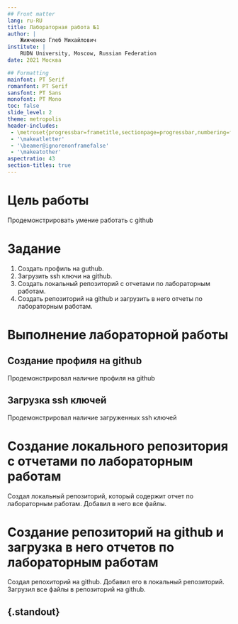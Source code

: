 ```yaml
---
## Front matter
lang: ru-RU
title: Лабораторная работа №1
author: |
	Жижченко Глеб Михайлович
institute: |
	RUDN University, Moscow, Russian Federation
date: 2021 Москва

## Formatting
mainfont: PT Serif
romanfont: PT Serif
sansfont: PT Sans
monofont: PT Mono
toc: false
slide_level: 2
theme: metropolis
header-includes: 
 - \metroset{progressbar=frametitle,sectionpage=progressbar,numbering=fraction}
 - '\makeatletter'
 - '\beamer@ignorenonframefalse'
 - '\makeatother'
aspectratio: 43
section-titles: true
---
```


# Цель работы

Продемонстрировать умение работать с github

# Задание

1. Создать профиль на guthub.
2. Загрузить ssh ключи на github.
3. Создать локальный репозиторий с отчетами по лабораторным работам.
4. Создать репозиторий на github и загрузить в него отчеты по лабораторным работам.

# Выполнение лабораторной работы

## Создание профиля на github

Продемонстрировал наличие профиля на github

## Загрузка ssh ключей

Продемонстрировал наличие загруженных ssh ключей

# Создание локального репозитория с отчетами по лабораторным работам

Создал локальный репозиторий, который содержит отчет по лабораторным работам.
Добавил в него все файлы.

# Создание репозиторий на github и загрузка в него отчетов по лабораторным работам

Создал репохиторий на github.
Добавил его в локальный репозиторий.
Загрузил все файлы в репозиторий на github.

## {.standout}
